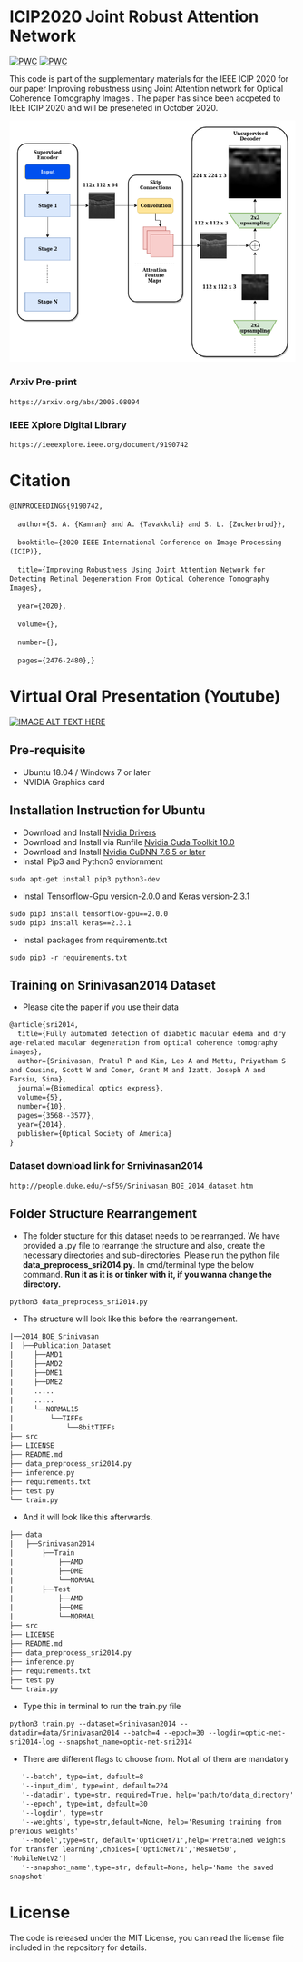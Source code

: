 # ICIP2020 Joint Robust Attention Network

[![PWC](https://img.shields.io/endpoint.svg?url=https://paperswithcode.com/badge/improving-robustness-using-joint-attention/retinal-oct-disease-classification-on)](https://paperswithcode.com/sota/retinal-oct-disease-classification-on?p=improving-robustness-using-joint-attention)
[![PWC](https://img.shields.io/endpoint.svg?url=https://paperswithcode.com/badge/improving-robustness-using-joint-attention/retinal-oct-disease-classification-on-oct2017)](https://paperswithcode.com/sota/retinal-oct-disease-classification-on-oct2017?p=improving-robustness-using-joint-attention)

This code is part of the supplementary materials for the IEEE ICIP 2020 for our paper Improving robustness using Joint Attention network for Optical Coherence Tomography Images . The paper has since been accpeted to IEEE ICIP 2020 and will be preseneted in October 2020.

![](img1.png)

### Arxiv Pre-print
```
https://arxiv.org/abs/2005.08094
```
### IEEE Xplore Digital Library
```
https://ieeexplore.ieee.org/document/9190742
```

# Citation 
```
@INPROCEEDINGS{9190742,

  author={S. A. {Kamran} and A. {Tavakkoli} and S. L. {Zuckerbrod}},

  booktitle={2020 IEEE International Conference on Image Processing (ICIP)}, 

  title={Improving Robustness Using Joint Attention Network for Detecting Retinal Degeneration From Optical Coherence Tomography Images}, 

  year={2020},

  volume={},

  number={},

  pages={2476-2480},}
```

# Virtual Oral Presentation (Youtube)

[![IMAGE ALT TEXT HERE](https://img.youtube.com/vi/eW4gXKvrM3s/0.jpg)](https://www.youtube.com/watch?v=eW4gXKvrM3s)


## Pre-requisite
- Ubuntu 18.04 / Windows 7 or later
- NVIDIA Graphics card

## Installation Instruction for Ubuntu
- Download and Install [Nvidia Drivers](https://www.nvidia.com/Download/driverResults.aspx/142567/en-us)
- Download and Install via Runfile [Nvidia Cuda Toolkit 10.0](https://developer.nvidia.com/cuda-10.0-download-archive?target_os=Linux&target_arch=x86_64&target_distro=Ubuntu&target_version=1804&target_type=runfilelocal)
- Download and Install [Nvidia CuDNN 7.6.5 or later](https://developer.nvidia.com/rdp/cudnn-archive)
- Install Pip3 and Python3 enviornment
```
sudo apt-get install pip3 python3-dev
```
- Install Tensorflow-Gpu version-2.0.0 and Keras version-2.3.1
```
sudo pip3 install tensorflow-gpu==2.0.0
sudo pip3 install keras==2.3.1
```
- Install packages from requirements.txt
```
sudo pip3 -r requirements.txt
```
## Training on Srinivasan2014 Dataset

- Please cite the paper if you use their data
```
@article{sri2014,
  title={Fully automated detection of diabetic macular edema and dry age-related macular degeneration from optical coherence tomography images},
  author={Srinivasan, Pratul P and Kim, Leo A and Mettu, Priyatham S and Cousins, Scott W and Comer, Grant M and Izatt, Joseph A and Farsiu, Sina},
  journal={Biomedical optics express},
  volume={5},
  number={10},
  pages={3568--3577},
  year={2014},
  publisher={Optical Society of America}
}
```
### Dataset download link for Srnivinasan2014
```
http://people.duke.edu/~sf59/Srinivasan_BOE_2014_dataset.htm
```

## Folder Structure Rearrangement

- The folder stucture for this dataset needs to be rearranged. We have provided a .py file to rearrange the structure and also, create the necessary directories and sub-directories. Please run the python file **data_preprocess_sri2014.py**. In cmd/terminal type the below command. **Run it as it is or tinker with it, if you wanna change the directory.**

```
python3 data_preprocess_sri2014.py
```

- The structure will look like this before the rearrangement.
```
|──2014_BOE_Srinivasan
|  ├──Publication_Dataset
|     ├──AMD1
|     ├──AMD2
|     ├──DME1
|     ├──DME2
|     .....
|     .....
|     └──NORMAL15
|         └──TIFFs
|             └──8bitTIFFs
├── src
├── LICENSE
├── README.md
├── data_preprocess_sri2014.py
├── inference.py
├── requirements.txt
├── test.py
└── train.py
```
- And it will look like this afterwards.
```
├── data
|   ├──Srinivasan2014
|       ├──Train
|           ├──AMD
|           ├──DME
|           └──NORMAL
|       ├──Test
|           ├──AMD
|           ├──DME
|           └──NORMAL
├── src
├── LICENSE
├── README.md
├── data_preprocess_sri2014.py
├── inference.py
├── requirements.txt
├── test.py
└── train.py
```



- Type this in terminal to run the train.py file
```
python3 train.py --dataset=Srinivasan2014 --datadir=data/Srinivasan2014 --batch=4 --epoch=30 --logdir=optic-net-sri2014-log --snapshot_name=optic-net-sri2014
```
- There are different flags to choose from. Not all of them are mandatory

```
   '--batch', type=int, default=8
   '--input_dim', type=int, default=224
   '--datadir', type=str, required=True, help='path/to/data_directory'
   '--epoch', type=int, default=30
   '--logdir', type=str
   '--weights', type=str,default=None, help='Resuming training from previous weights'
   '--model',type=str, default='OpticNet71',help='Pretrained weights for transfer learning',choices=['OpticNet71','ResNet50', 'MobileNetV2']
   '--snapshot_name',type=str, default=None, help='Name the saved snapshot'
```
# License
The code is released under the MIT License, you can read the license file included in the repository for details.
